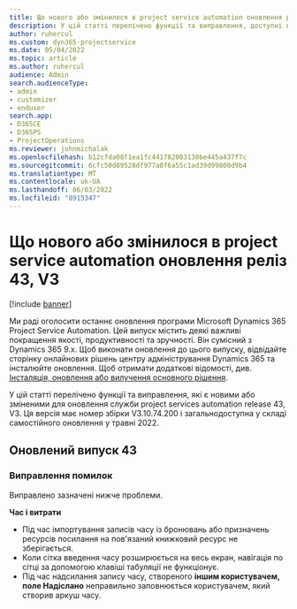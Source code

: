 ```yaml
---
title: Що нового або змінилося в project service automation оновлення реліз 43, V3
description: У цій статті перелічено функції та виправлення, доступні в Microsoft Dynamics 365 Project Service Automation оновленні випуску 43, V3.
author: ruhercul
ms.custom: dyn365-projectservice
ms.date: 05/04/2022
ms.topic: article
ms.author: ruhercul
audience: Admin
search.audienceType:
- admin
- customizer
- enduser
search.app:
- D365CE
- D365PS
- ProjectOperations
ms.reviewer: johnmichalak
ms.openlocfilehash: b12cfda08f1ea1fc441782003130be445a437f7c
ms.sourcegitcommit: 6cfc50d89528df977a8f6a55c1ad39d99800d9b4
ms.translationtype: MT
ms.contentlocale: uk-UA
ms.lasthandoff: 06/03/2022
ms.locfileid: "8915347"
---
```

# <a name="whats-new-or-changed-in-project-service-automation-update-release-43-v3"></a>Що нового або змінилося в project service automation оновлення реліз 43, V3

[!include [banner](../includes/psa-now-project-operations.md)]

Ми раді оголосити останнє оновлення програми Microsoft Dynamics 365 Project Service Automation. Цей випуск містить деякі важливі покращення якості, продуктивності та зручності. Він сумісний з Dynamics 365 9.x. Щоб виконати оновлення до цього випуску, відвідайте сторінку онлайнових рішень центру адміністрування Dynamics 365 та інсталюйте оновлення. Щоб отримати додаткові відомості, див. [Інсталяція, оновлення або вилучення основного рішення](/power-platform/admin/install-remove-preferred-solution).

У цій статті перелічено функції та виправлення, які є новими або зміненими для оновлення служби project services automation release 43, V3. Ця версія має номер збірки V3.10.74.200 і загальнодоступна у складі самостійного оновлення у травні 2022.

## <a name="update-release-43"></a>Оновлений випуск 43

### <a name="bug-fixes"></a>Виправлення помилок

Виправлено зазначені нижче проблеми.


**Час і витрати**

- Під час імпортування записів часу із бронювань або призначень ресурсів посилання на пов'язаний книжковий ресурс не зберігається.
- Коли сітка введення часу розширюється на весь екран, навігація по сітці за допомогою клавіші табуляції не функціонує.
- Під час надсилання запису часу, створеного **іншим користувачем, поле Надіслано** неправильно заповнюється користувачем, який створив аркуш часу.
